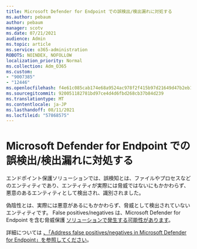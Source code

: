 ```yaml
---
title: Microsoft Defender for Endpoint での誤検出/検出漏れに対処する
ms.author: pebaum
author: pebaum
manager: scotv
ms.date: 07/21/2021
audience: Admin
ms.topic: article
ms.service: o365-administration
ROBOTS: NOINDEX, NOFOLLOW
localization_priority: Normal
ms.collection: Adm_O365
ms.custom:
- "9007385"
- "12446"
ms.openlocfilehash: f4e61c085cab174e68a9524ac978f2f415b97d21649d47b2eb16f24abe83f828
ms.sourcegitcommit: 920051182781bd97ce4d4d6fbd268cb37b84d239
ms.translationtype: MT
ms.contentlocale: ja-JP
ms.lasthandoff: 08/11/2021
ms.locfileid: "57868575"
---
```

# <a name="address-false-positivesnegatives-in-microsoft-defender-for-endpoint"></a>Microsoft Defender for Endpoint での誤検出/検出漏れに対処する

エンドポイント保護ソリューションでは、誤検知とは、ファイルやプロセスなどのエンティティであり、エンティティが実際には脅威ではないにもかかわらず、悪意のあるエンティティとして検出され、識別されました。 

偽陰性とは、実際には悪意があるにもかかわらず、脅威として検出されていないエンティティです。 False positives/negatives は、Microsoft Defender for Endpoint を含む脅威保護 [ソリューションで発生する可能性があります](https://docs.microsoft.com/microsoft-365/security/defender-endpoint/microsoft-defender-endpoint)。

詳細については [、「Address false positives/negatives in Microsoft Defender for Endpoint」を参照してください](https://docs.microsoft.com/microsoft-365/security/defender-endpoint/defender-endpoint-false-positives-negatives)。
